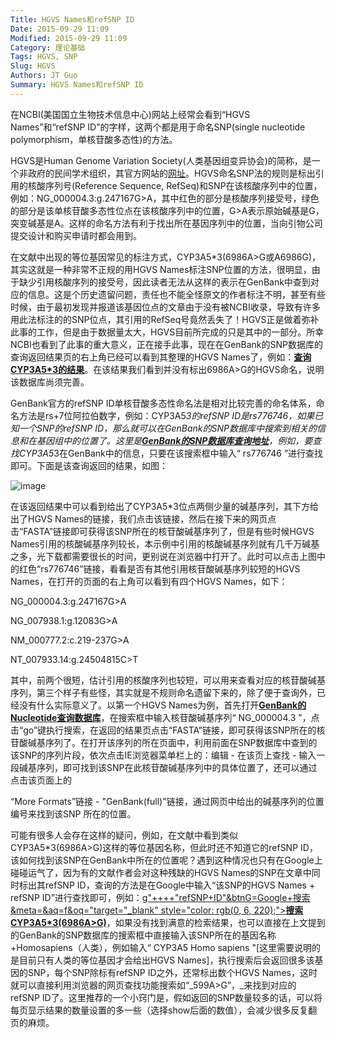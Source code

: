 ```yaml
---
Title: HGVS Names和refSNP ID
Date: 2015-09-29 11:09
Modified: 2015-09-29 11:09
Category: 理论基础
Tags: HGVS, SNP
Slug: HGVS
Authors: JT Guo
Summary: HGVS Names和refSNP ID
---
```


在NCBI(美国国立生物技术信息中心)网站上经常会看到“HGVS Names”和“refSNP ID”的字样，这两个都是用于命名SNP(single
nucleotide polymorphism，单核苷酸多态性)的方法。

HGVS是Human Genome Variation Society(人类基因组变异协会)的简称，是一个非政府的民间学术组织，其官方网站的[网址](http://www.hgvs.org)。HGVS命名SNP法的规则是标出引用的核酸序列号(Reference Sequence, RefSeq)和SNP在该核酸序列中的位置，例如：NG_000004.3:g.247167G&gt;A，其中红色的部分是核酸序列接受号，绿色的部分是该单核苷酸多态性位点在该核酸序列中的位置，G&gt;A表示原始碱基是G，突变碱基是A。这样的命名方法有利于找出所在基因序列中的位置，当向引物公司提交设计和购买申请时都会用到。

在文献中出现的等位基因常见的标注方式，CYP3A5*3(6986A&gt;G或A6986G)，其实这就是一种非常不正规的用HGVS
Names标注SNP位置的方法，很明显，由于缺少引用核酸序列的接受号，因此读者无法从这样的表示在GenBank中查到对应的信息。这是个历史遗留问题，责任也不能全怪原文的作者标注不明，甚至有些时候，由于最初发现并报道该基因位点的文章由于没有被NCBI收录，导致有许多用此法标注的的SNP位点，其引用的RefSeq号竟然丢失了！HGVS正是做着弥补此事的工作，但是由于数据量太大，HGVS目前所完成的只是其中的一部分。所幸NCBI也看到了此事的重大意义，正在接手此事，现在在GenBank的SNP数据库的查询返回结果页的右上角已经可以看到其整理的HGVS
Names了，例如：[**查询CYP3A5*3的结果**](http://www.ncbi.nlm.nih.gov/SNP/snp_ref.cgi?rs=776746)。在该结果我们看到并没有标出6986A&gt;G的HGVS命名，说明该数据库尚须完善。

GenBank官方的refSNP ID单核苷酸多态性命名法是相对比较完善的命名体系，命名方法是rs+7位阿拉伯数字，例如：CYP3A5*3的refSNP
ID是rs776746，如果已知一个SNP的refSNP
ID，那么就可以在GenBank的SNP数据库中搜索到相关的信息和在基因组中的位置了。这里是[**GenBank的SNP数据库查询地址**](http://www.ncbi.nlm.nih.gov/sites/entrez?db=snp)，例如，要查找CYP3A5*3在GenBank中的信息，只要在该搜索框中输入“
rs776746 ”进行查找即可。下面是该查询返回的结果，如图：

![image](http://u.jimdo.com/www102/o/se19ec0f28937288f/img/iac1a9acbed828ae0/1279201754/std/image.jpg)

在该返回结果中可以看到给出了CYP3A5*3位点两侧少量的碱基序列，其下方给出了HGVS
Names的链接，我们点击该链接，然后在接下来的网页点击“FASTA”链接即可获得该SNP所在的核苷酸碱基序列了，但是有些时候HGVS
Names引用的核酸碱基序列较长，本示例中引用的核酸碱基序列就有几千万碱基之多，光下载都需要很长的时间，更别说在浏览器中打开了。此时可以点击上图中的红色“rs776746”链接，看看是否有其他引用核苷酸碱基序列较短的HGVS
Names，在打开的页面的右上角可以看到有四个HGVS Names，如下：

NG_000004.3:g.247167G&gt;A

NG_007938.1:g.12083G&gt;A

NM_000777.2:c.219-237G&gt;A

NT_007933.14:g.24504815C&gt;T

其中，前两个很短，估计引用的核酸序列也较短，可以用来查看对应的核苷酸碱基序列，第三个样子有些怪，其实就是不规则命名遗留下来的，除了便于查询外，已经没有什么实际意义了。以第一个HGVS
Names为例，首先打开[**GenBank的Nucleotide查询数据库**](http://www.ncbi.nlm.nih.gov/sites/entrez?db=nuccore)，在搜索框中输入核苷酸碱基序列“
NG_000004.3
”，点击“go”键执行搜索，在返回的结果页点击“FASTA”链接，即可获得该SNP所在的核苷酸碱基序列了。在打开该序列的所在页面中，利用前面在SNP数据库中查到的该SNP的序列片段，依次点击IE浏览器菜单栏上的：编辑
\- 在该页上查找 - 输入一段碱基序列，即可找到该SNP在此核苷酸碱基序列中的具体位置了，还可以通过点击该页面上的

“More Formats”链接 - "GenBank(full)"链接，通过网页中给出的碱基序列的位置编号来找到该SNP 所在的位置。

可能有很多人会存在这样的疑问，例如，在文献中看到类似CYP3A5*3(6986A&gt;G)这样的等位基因名称，但此时还不知道它的refSNP ID，该如何找到该SNP在GenBank中所在的位置呢？遇到这种情况也只有在Google上碰碰运气了，因为有的文献作者会对这种残缺的HGVS Names的SNP在文章中同时标出其refSNP ID，查询的方法是在Google中输入“该SNP的HGVS Names + refSNP ID”进行查找即可，例如：[g"++++"refSNP+ID"&amp;btnG=Google+搜索&amp;meta=&amp;aq=f&amp;oq="target="_blank" style="color: rgb(0, 6, 220);"&gt;**搜索CYP3A5*3(6986A&gt;G)**](http://www.google.cn/search?hl=zh-CN&newwindow=1&q=)，如果没有找到满意的检索结果，也可以直接在上文提到的GenBank的SNP数据库的搜索框中直接输入该SNP所在的基因名称+Homosapiens（人类），例如输入“ CYP3A5  Homo sapiens "[这里需要说明的是目前只有人类的等位基因才会给出HGVS Names]，执行搜索后会返回很多该基因的SNP，每个SNP除标有refSNP ID之外，还常标出数个HGVS Names，这时就可以直接利用浏览器的网页查找功能搜索如“_599A&gt;G”，_来找到对应的refSNP ID了。这里推荐的一个小窍门是，假如返回的SNP数量较多的话，可以将每页显示结果的数量设置的多一些（选择show后面的数值），会减少很多反复翻页的麻烦。
